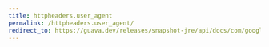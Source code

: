 ```yaml
---
title: httpheaders.user_agent
permalink: /httpheaders.user_agent/
redirect_to: https://guava.dev/releases/snapshot-jre/api/docs/com/google/common/net/HttpHeaders.html#USER_AGENT
---
```

